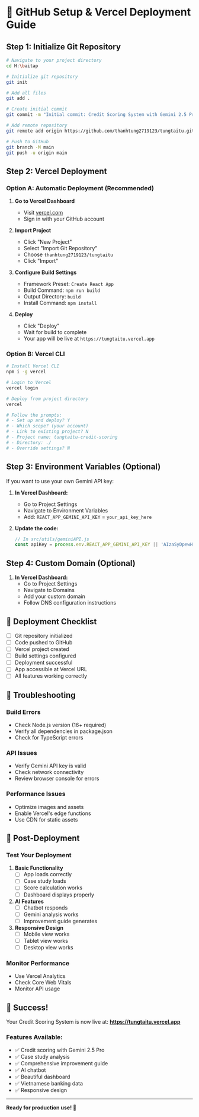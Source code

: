# 🚀 GitHub Setup & Vercel Deployment Guide

## Step 1: Initialize Git Repository

```bash
# Navigate to your project directory
cd H:\baitap

# Initialize git repository
git init

# Add all files
git add .

# Create initial commit
git commit -m "Initial commit: Credit Scoring System with Gemini 2.5 Pro"

# Add remote repository
git remote add origin https://github.com/thanhtung2719123/tungtaitu.git

# Push to GitHub
git branch -M main
git push -u origin main
```

## Step 2: Vercel Deployment

### Option A: Automatic Deployment (Recommended)

1. **Go to Vercel Dashboard**
   - Visit [vercel.com](https://vercel.com)
   - Sign in with your GitHub account

2. **Import Project**
   - Click "New Project"
   - Select "Import Git Repository"
   - Choose `thanhtung2719123/tungtaitu`
   - Click "Import"

3. **Configure Build Settings**
   - Framework Preset: `Create React App`
   - Build Command: `npm run build`
   - Output Directory: `build`
   - Install Command: `npm install`

4. **Deploy**
   - Click "Deploy"
   - Wait for build to complete
   - Your app will be live at `https://tungtaitu.vercel.app`

### Option B: Vercel CLI

```bash
# Install Vercel CLI
npm i -g vercel

# Login to Vercel
vercel login

# Deploy from project directory
vercel

# Follow the prompts:
# - Set up and deploy? Y
# - Which scope? (your account)
# - Link to existing project? N
# - Project name: tungtaitu-credit-scoring
# - Directory: ./
# - Override settings? N
```

## Step 3: Environment Variables (Optional)

If you want to use your own Gemini API key:

1. **In Vercel Dashboard:**
   - Go to Project Settings
   - Navigate to Environment Variables
   - Add: `REACT_APP_GEMINI_API_KEY` = `your_api_key_here`

2. **Update the code:**
   ```javascript
   // In src/utils/geminiAPI.js
   const apiKey = process.env.REACT_APP_GEMINI_API_KEY || 'AIzaSyDpewH4MoD8nBpKkyXEeHiGpYfINvSg-vY';
   ```

## Step 4: Custom Domain (Optional)

1. **In Vercel Dashboard:**
   - Go to Project Settings
   - Navigate to Domains
   - Add your custom domain
   - Follow DNS configuration instructions

## 🎯 Deployment Checklist

- [ ] Git repository initialized
- [ ] Code pushed to GitHub
- [ ] Vercel project created
- [ ] Build settings configured
- [ ] Deployment successful
- [ ] App accessible at Vercel URL
- [ ] All features working correctly

## 🔧 Troubleshooting

### Build Errors
- Check Node.js version (16+ required)
- Verify all dependencies in package.json
- Check for TypeScript errors

### API Issues
- Verify Gemini API key is valid
- Check network connectivity
- Review browser console for errors

### Performance Issues
- Optimize images and assets
- Enable Vercel's edge functions
- Use CDN for static assets

## 📱 Post-Deployment

### Test Your Deployment
1. **Basic Functionality**
   - [ ] App loads correctly
   - [ ] Case study loads
   - [ ] Score calculation works
   - [ ] Dashboard displays properly

2. **AI Features**
   - [ ] Chatbot responds
   - [ ] Gemini analysis works
   - [ ] Improvement guide generates

3. **Responsive Design**
   - [ ] Mobile view works
   - [ ] Tablet view works
   - [ ] Desktop view works

### Monitor Performance
- Use Vercel Analytics
- Check Core Web Vitals
- Monitor API usage

## 🎉 Success!

Your Credit Scoring System is now live at:
**https://tungtaitu.vercel.app**

### Features Available:
- ✅ Credit scoring with Gemini 2.5 Pro
- ✅ Case study analysis
- ✅ Comprehensive improvement guide
- ✅ AI chatbot
- ✅ Beautiful dashboard
- ✅ Vietnamese banking data
- ✅ Responsive design

---

**Ready for production use! 🚀**
